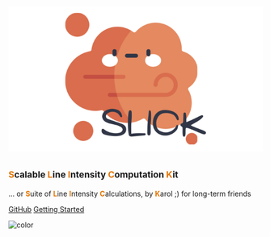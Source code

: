 ![logo](./assets/icon.svg)
## <small><span style="color: #e27602;">**S**</span>calable <span style="color: #e27602;">**L**</span>ine <span style="color: #e27602;">**I**</span>ntensity <span style="color: #e27602;">**C**</span>omputation <span style="color: #e27602;">**K**</span>it</small>

... or <span style="color: #e27602;">**S**</span>uite of <span style="color: #e27602;">**L**</span>ine <span style="color: #e27602;">**I**</span>ntensity <span style="color: #e27602;">**C**</span>alculations, by <span style="color: #e27602;">**K**</span>arol ;) for long-term friends

[GitHub](https://github.com/karolinagarcia/slick/)
[Getting Started](pages/about.md)

![color](#f0f0f0)

